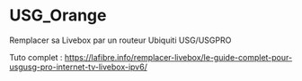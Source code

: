 # USG_Orange
Remplacer sa Livebox par un routeur Ubiquiti USG/USGPRO

Tuto complet : https://lafibre.info/remplacer-livebox/le-guide-complet-pour-usgusg-pro-internet-tv-livebox-ipv6/
